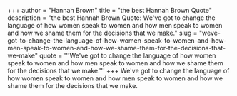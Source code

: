 +++
author = "Hannah Brown"
title = "the best Hannah Brown Quote"
description = "the best Hannah Brown Quote: We've got to change the language of how women speak to women and how men speak to women and how we shame them for the decisions that we make."
slug = "weve-got-to-change-the-language-of-how-women-speak-to-women-and-how-men-speak-to-women-and-how-we-shame-them-for-the-decisions-that-we-make"
quote = '''We've got to change the language of how women speak to women and how men speak to women and how we shame them for the decisions that we make.'''
+++
We've got to change the language of how women speak to women and how men speak to women and how we shame them for the decisions that we make.
